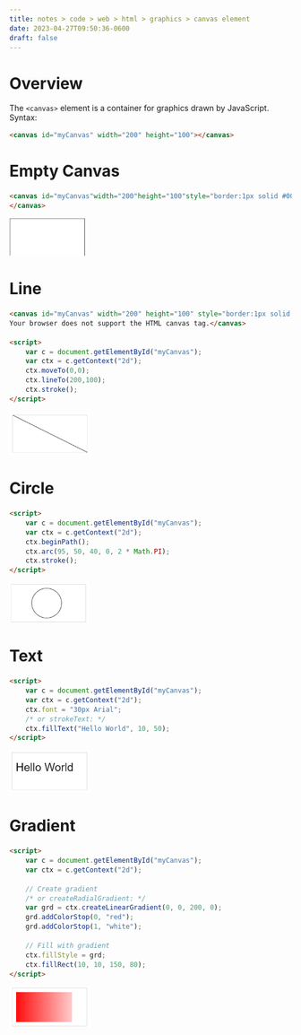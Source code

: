 ```yaml
---
title: notes > code > web > html > graphics > canvas element
date: 2023-04-27T09:50:36-0600
draft: false
---
```

# Overview
The `<canvas>` element is a container for graphics drawn by JavaScript.
Syntax: 
```html
<canvas id="myCanvas" width="200" height="100"></canvas>
```
# Empty Canvas
```html
<canvas id="myCanvas"width="200"height="100"style="border:1px solid #000000;">
</canvas>
```
<img src="xHTML_Graphics---canvas--Element-image1.png" style="width:1.40833in;height:0.7in" />  

# Line
```html
<canvas id="myCanvas" width="200" height="100" style="border:1px solid #d3d3d3;">
Your browser does not support the HTML canvas tag.</canvas>

<script>
    var c = document.getElementById("myCanvas");
    var ctx = c.getContext("2d");
    ctx.moveTo(0,0);
    ctx.lineTo(200,100);
    ctx.stroke();
</script>
```
<img src="xHTML_Graphics---canvas--Element-image2.png" style="width:1.5in;height:0.81667in" />  

# Circle
```html
<script>
    var c = document.getElementById("myCanvas");
    var ctx = c.getContext("2d");
    ctx.beginPath();
    ctx.arc(95, 50, 40, 0, 2 * Math.PI);
    ctx.stroke();
</script>
```
<img src="xHTML_Graphics---canvas--Element-image3.png" style="width:1.46667in;height:0.75in" />  

# Text
```html
<script>
    var c = document.getElementById("myCanvas");
    var ctx = c.getContext("2d");
    ctx.font = "30px Arial";
    /* or strokeText: */
    ctx.fillText("Hello World", 10, 50);
</script>
```
<img src="xHTML_Graphics---canvas--Element-image4.png" style="width:1.5in;height:0.79167in" />  

# Gradient
```html
<script>
    var c = document.getElementById("myCanvas");
    var ctx = c.getContext("2d");

    // Create gradient
    /* or createRadialGradient: */
    var grd = ctx.createLinearGradient(0, 0, 200, 0);
    grd.addColorStop(0, "red");
    grd.addColorStop(1, "white");

    // Fill with gradient
    ctx.fillStyle = grd;
    ctx.fillRect(10, 10, 150, 80);
</script>
```

<img src="xHTML_Graphics---canvas--Element-image5.png" style="width:1.50833in;height:0.775in" />


